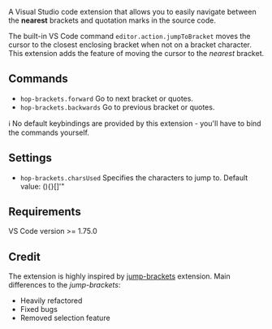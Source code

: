 A Visual Studio code extension that allows you to easily navigate between the **nearest** brackets and quotation marks in the source code.

The built-in VS Code command `editor.action.jumpToBracket` moves the cursor to the closest enclosing bracket when not on a bracket character. This extension adds the feature of moving the cursor to the *nearest* bracket.

## Commands

- `hop-brackets.forward` Go to next bracket or quotes.
- `hop-brackets.backwards` Go to previous bracket or quotes.

ℹ️ No default keybindings are provided by this extension - you'll have to bind the commands yourself.

## Settings

- `hop-brackets.charsUsed` Specifies the characters to jump to. Default value: (){}[]'\"

## Requirements

VS Code version >= 1.75.0

## Credit 

The extension is highly inspired by [jump-brackets](https://github.com/syovchev/jump-brackets) extension. Main differences to the *jump-brackets*:

- Heavily refactored
- Fixed bugs
- Removed selection feature
